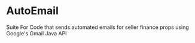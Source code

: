 AutoEmail
=========

Suite For Code that sends automated emails for seller finance props using Google's Gmail Java API
